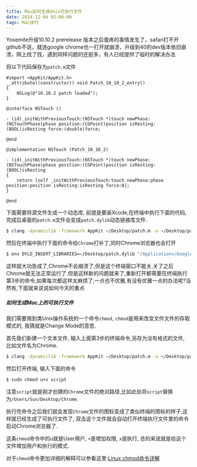 ```yaml
---
title: Mac如何生成Unix可执行文件
date: 2014-12-04 02:00:00           
tags: Mac技巧
---
```


Yosemite升级10.10.2 prerelease 版本之后蛋疼的事情发生了，safari打不开github不说，就连google chrome也一打开就崩溃，升级到40的dev版本依旧崩溃，网上找了找，遇到同样问题的还挺多，有人已经提供了临时的解决办法

将以下代码保存为`patch.m`文件

```objc
#import <AppKit/AppKit.h>
__attribute((constructor)) void Patch_10_10_2_entry()
{
    NSLog(@"10.10.2 patch loaded");
}

@interface NSTouch ()

- (id)_initWithPreviousTouch:(NSTouch *)touch newPhase:(NSTouchPhase)phase position:(CGPoint)position isResting:(BOOL)isResting force:(double)force;

@end

@implementation NSTouch (Patch_10_10_2)

- (id)_initWithPreviousTouch:(NSTouch *)touch newPhase:(NSTouchPhase)phase position:(CGPoint)position isResting:(BOOL)isResting
{
    return [self _initWithPreviousTouch:touch newPhase:phase position:position isResting:isResting force:0];
}

@end
```

下面需要将源文件生成一个动态库, 前提是要装Xcode,在终端中执行下面的代码,完成后桌面的`patch.m`文件会变成`patch.dylib`动态链接库文件.

```bash
$ clang -dynamiclib -framework AppKit ~/Desktop/patch.m -o ~/Desktop/patch.dylib
```

然后在终端中执行下面的命令给`Chrome`打补丁,同时Chrome浏览器也会打开

```bash
$ env DYLD_INSERT_LIBRARIES=~/Desktop/patch.dylib "/Applications/Google Chrome.app/Contents/MacOS/Google Chrome"
```

这样就大功告成了,Chrome不会崩溃了,但是这个终端窗口不能关,关了之后Chrome就无法正常运行了.但是这样新的问题就来了,重新打开都需要在终端执行第3步的命令,如果每次都这样太麻烦了,一点也不优雅,有没有优雅一点的办法呢?当然有,下面就来说说如何今天的重点

##### 如何生成Mac上的可执行文件

我们需要用到类Unix操作系统的一个命令`chmod`, `chmod`是用来改变文件文件的存取模式的, 我猜就是Change Mode的意思.

首先我们新建一个文本文件, 输入上面第3步的终端命令,另存为没有格式的文件, 比如文件名为Chrome.

```bash
$ clang -dynamiclib -framework AppKit ~/Desktop/patch.m -o ~/Desktop/patch.dylib
```

然后打开终端, 输入下面的命令

```bash
$ sudo chmod u+x script
```

注意`script`就是刚才创建的`Chrome`文件的绝对路径,比如此处将`script`替换为`/Users/Sun/Desktop/Chrome`.

执行完命令之后我们就会发现`Chrome`文件的图标变成了类似终端的图标的样子,这样就已经生成了可执行文件了, 双击这个文件就会自动打开终端执行文件里的命令启动Chrome浏览器了.

这条`chmod`命令中的u就是User用户, `+`是增加权限, `x`是执行, 总的来说就是给这个文件增加用户和执行的模式.

对于`chmod`命令更加详细的解释可以参看这里:[Linux chmod命令详解](http://www.cnblogs.com/younes/archive/2009/11/20/1607174.html)
